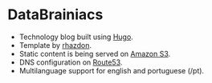 # DataBrainiacs

- Technology blog built using [Hugo](https://gohugo.io/). 
- Template by [rhazdon](https://github.com/rhazdon).
- Static content is being served on [Amazon S3](https://aws.amazon.com/s3/). 
- DNS configuration on [Route53](https://aws.amazon.com/route53/).
- Multilanguage support for english and portuguese (/pt).
